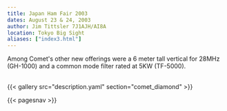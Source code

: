 ```yaml
---
title: Japan Ham Fair 2003
dates: August 23 & 24, 2003
author: Jim Tittsler 7J1AJH/AI8A
location: Tokyo Big Sight
aliases: ["index3.html"]
---
```


Among Comet's other new offerings were a 6 meter tall vertical for 28MHz (GH-1000) and a common mode filter rated at 5KW (TF-5000).
<br>
<br>

{{< gallery src="description.yaml" section="comet_diamond" >}}

{{< pagesnav >}}
